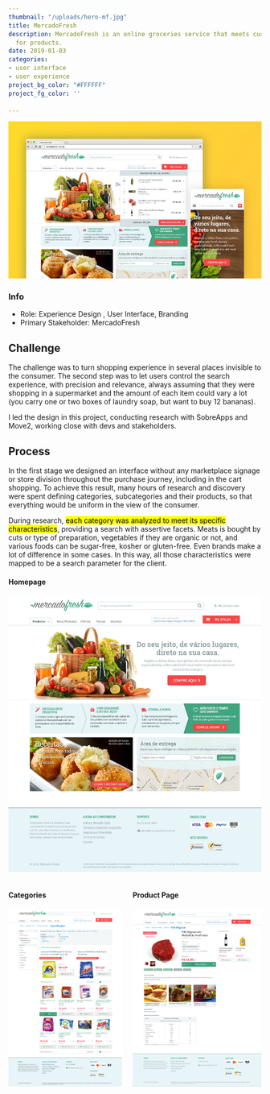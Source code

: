 ```yaml
---
thumbnail: "/uploads/hero-mf.jpg"
title: MercadoFresh
description: MercadoFresh is an online groceries service that meets customized demands
  for products.
date: 2019-01-03
categories:
- user interface
- user experience
project_bg_color: "#FFFFFF"
project_fg_color: ''

---
```

![](/uploads/hero-mf.jpg)

### Info

* Role: Experience Design , User Interface, Branding
* Primary Stakeholder: MercadoFresh

## Challenge

The challenge was to turn shopping experience in several places invisible to the consumer. The second step was to let users control the search experience, with precision and relevance, always assuming that they were shopping in a supermarket and the amount of each item could vary a lot (you carry one or two boxes of laundry soap, but want to buy 12 bananas).

I led the design in this project, conducting research with SobreApps and Move2, working close with devs and stakeholders.

## Process

In the first stage we designed an interface without any marketplace signage or store division throughout the purchase journey, including in the cart shopping. To achieve this result, many hours of research and discovery were spent defining categories, subcategories and their products, so that everything would be uniform in the view of the consumer.

During research, <mark>each category was analyzed to meet its specific characteristics</mark>, providing a search with assertive facets. Meats is bought by cuts or type of preparation, vegetables if they are organic or not, and various foods can be sugar-free, kosher or gluten-free. Even brands make a lot of difference in some cases. In this way, all those characteristics were mapped to be a search parameter for the client.

#### Homepage

![](/uploads/mf_home_concept_v1.jpg "Homepage")

<div class="columns"><div class="1-col">

#### Categories

![Categories](/uploads/mf_categoria-sub-01.png "Categories")

</div><div class="1-col">

#### Product Page

![](/uploads/mf_detalhe-produto-03.png "Product Detail")

</div></div>